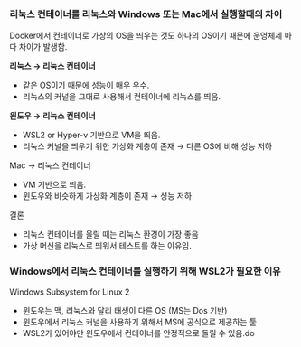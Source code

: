 ### 리눅스 컨테이너를 리눅스와 Windows 또는 Mac에서 실행할때의 차이

Docker에서 컨테이너로 가상의 OS을 띄우는 것도 하나의 OS이기 때문에 운영체제 마다 차이가 발생함.

**리눅스 → 리눅스 컨테이너**

- 같은 OS이기 때문에 성능이 매우 우수.
- 리눅스의 커널을 그대로 사용해서 컨테이너에 리눅스를 띄움.

**윈도우 → 리눅스 컨테이너**

- WSL2 or Hyper-v 기반으로 VM을 띄움.
- 리눅스 커널을 띄우기 위한 가상화 계층이 존재 → 다른 OS에 비해 성능 저하

Mac → 리눅스 컨테이너

- VM 기반으로 띄움.
- 윈도우와 비슷하게 가상화 계층이 존재 → 성능 저하

결론

- 리눅스 컨테이너를 올릴 때는 리눅스 환경이 가장 좋음
- 가상 머신을 리눅스로 띄워서 테스트를 하는 이유임.

### Windows에서 리눅스 컨테이너를 실행하기 위해 WSL2가 필요한 이유

Windows Subsystem for Linux 2

- 윈도우는 맥, 리눅스와 달리 태생이 다른 OS (MS는 Dos 기반)
- 윈도우에서 리눅스 커널을 사용하기 위해서 MS에 공식으로 제공하는 툴
- WSL2가 있어야만 윈도우에서 컨테이너를 안정적으로 돌릴 수 있음.do